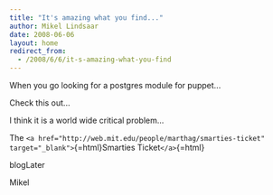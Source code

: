 ```yaml
---
title: "It's amazing what you find..."
author: Mikel Lindsaar
date: 2008-06-06
layout: home
redirect_from:
  - /2008/6/6/it-s-amazing-what-you-find
---
```

When you go looking for a postgres module for puppet...

Check this out...

I think it is a world wide critical problem...

The
`<a href="http://web.mit.edu/people/marthag/smarties-ticket" target="_blank">`{=html}Smarties
Ticket`</a>`{=html}

blogLater

Mikel
